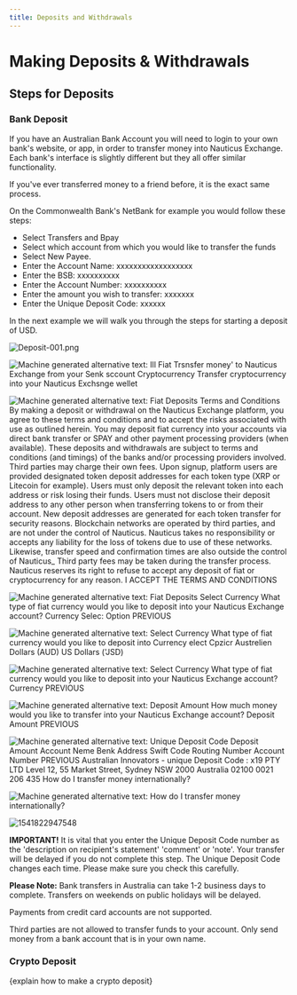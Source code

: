 ```yaml
---
title: Deposits and Withdrawals
---
```



# Making Deposits & Withdrawals



## Steps for Deposits




### Bank Deposit



If you have an Australian Bank Account you will need to login to your own bank's website, or app, in order to transfer money into Nauticus Exchange. Each bank's interface is slightly different but they all offer similar functionality. 

If you've ever transferred money to a friend before, it is the exact same process.

On the Commonwealth Bank's NetBank for example you would follow these steps:
- Select Transfers and Bpay 
- Select which account from which you would like to transfer the funds
- Select New Payee.
- Enter the Account Name: xxxxxxxxxxxxxxxxxx
- Enter the BSB: xxxxxxxxxx
- Enter the Account Number: xxxxxxxxxx
- Enter the amount you wish to transfer: xxxxxxx
- Enter the Unique Deposit Code: xxxxxx

In the next example we will walk you through the steps for starting a deposit of USD.

![Deposit-001.png](/images/Exchange/Deposit/Deposit-001.png)

 

 

![Machine generated alternative text: Ill  Fiat  Trsnsfer money' to Nauticus Exchange from  your Senk sccount  Cryptocurrency  Transfer cryptocurrency into your Nauticus  Exchsnge wellet ](file:///C:/Users/josep/AppData/Local/Temp/msohtmlclip1/01/clip_image002.png)

 

 

 

![Machine generated alternative text: Fiat Deposits  Terms and Conditions  By making a deposit or withdrawal on the Nauticus Exchange platform, you agree to these terms and conditions  and to accept the risks associated with use as outlined herein.  You may deposit fiat currency into your accounts via direct bank transfer or SPAY and other payment  processing providers (when available). These deposits and withdrawals are subject to terms and conditions (and  timings) of the banks and/or processing providers involved. Third parties may charge their own fees.  Upon signup, platform users are provided designated token deposit addresses for each token type (XRP or  Litecoin for example). Users must only deposit the relevant token into each address or risk losing their funds.  Users must not disclose their deposit address to any other person when transferring tokens to or from their  account. New deposit addresses are generated for each token transfer for security reasons.  Blockchain networks are operated by third parties, and are not under the control of Nauticus. Nauticus takes  no responsibility or accepts any liability for the loss of tokens due to use of these networks. Likewise, transfer  speed and confirmation times are also outside the control of Nauticus_ Third party fees may be taken during  the transfer process.  Nauticus reserves its right to refuse to accept any deposit of fiat or cryptocurrency for any reason.  I ACCEPT THE TERMS AND CONDITIONS ](file:///C:/Users/josep/AppData/Local/Temp/msohtmlclip1/01/clip_image003.png)

 

 

 

![Machine generated alternative text: Fiat Deposits  Select Currency  What type of fiat currency would you like to deposit into your Nauticus Exchange account?  Currency  Selec: Option  PREVIOUS ](file:///C:/Users/josep/AppData/Local/Temp/msohtmlclip1/01/clip_image004.png)

 

 

 

![Machine generated alternative text: Select Currency  What type of fiat currency would you like to deposit into  Currency  elect Cpzicr  Austrelien Dollars (AUD)  US Dollars ('JSD) ](file:///C:/Users/josep/AppData/Local/Temp/msohtmlclip1/01/clip_image005.png)

 

 

 

![Machine generated alternative text: Select Currency  What type of fiat currency would you like to deposit into your Nauticus Exchange account?  Currency  PREVIOUS ](file:///C:/Users/josep/AppData/Local/Temp/msohtmlclip1/01/clip_image006.png)

 

 

 

![Machine generated alternative text: Deposit Amount  How much money would you like to transfer into your Nauticus Exchange account?  Deposit Amount  PREVIOUS ](file:///C:/Users/josep/AppData/Local/Temp/msohtmlclip1/01/clip_image007.png)

 

 

![Machine generated alternative text: Unique Deposit Code  Deposit Amount  Account Neme  Benk Address  Swift Code  Routing Number  Account Number  PREVIOUS  Australian  Innovators  - unique Deposit Code :  x19 PTY LTD  Level 12, 55 Market Street, Sydney NSW 2000 Australia  02100 0021  206 435  How do I transfer money internationally? ](file:///C:/Users/josep/AppData/Local/Temp/msohtmlclip1/01/clip_image008.png)

 

 

 

![Machine generated alternative text: How do I transfer money internationally? ](file:///C:/Users/josep/AppData/Local/Temp/msohtmlclip1/01/clip_image009.png)

 

 

![1541822947548](C:\Users\josep\AppData\Roaming\Typora\typora-user-images\1541822947548.png)

 




**IMPORTANT!** It is vital that you enter the Unique Deposit Code number as the 'description on recipient's statement' 'comment' or 'note'. Your transfer will be delayed if you do not complete this step. The Unique Deposit Code changes each time. Please make sure you check this carefully.

**Please Note:** Bank transfers in Australia can take 1-2 business days to complete. Transfers on weekends on public holidays will be delayed.

Payments from credit card accounts are not supported.

Third parties are not allowed to transfer funds to your account. Only send money from a bank account that is in your own name.





### Crypto Deposit

{explain how to make a crypto deposit}